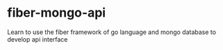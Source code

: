 # fiber-mongo-api
Learn to use the fiber framework of go language and mongo database to develop api interface
